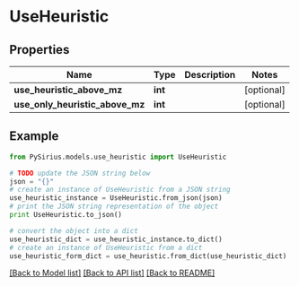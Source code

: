 # UseHeuristic


## Properties

Name | Type | Description | Notes
------------ | ------------- | ------------- | -------------
**use_heuristic_above_mz** | **int** |  | [optional] 
**use_only_heuristic_above_mz** | **int** |  | [optional] 

## Example

```python
from PySirius.models.use_heuristic import UseHeuristic

# TODO update the JSON string below
json = "{}"
# create an instance of UseHeuristic from a JSON string
use_heuristic_instance = UseHeuristic.from_json(json)
# print the JSON string representation of the object
print UseHeuristic.to_json()

# convert the object into a dict
use_heuristic_dict = use_heuristic_instance.to_dict()
# create an instance of UseHeuristic from a dict
use_heuristic_form_dict = use_heuristic.from_dict(use_heuristic_dict)
```
[[Back to Model list]](../README.md#documentation-for-models) [[Back to API list]](../README.md#documentation-for-api-endpoints) [[Back to README]](../README.md)


